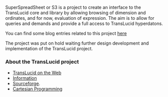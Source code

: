 SuperSpreadSheet or S3 is a project to create an interface to the
TransLucid core and library by allowing browsing of dimension and
ordinates, and for now, evaluation of expression. The aim is to allow for
queries and demands and provide a full access to TransLucid hyperdatons.

You can find some blog entries related to this project 
[here](http://superspreadsheet.wordpress.com/category/superspreadsheet/)

The project was put on hold waiting further design development and
implementation of the TransLucid project.

### About the TransLucid project

- [TransLucid on the Web](http://translucid.web.cse.unsw.edu.au/tlweb)
- [Information](http://translucid.web.cse.unsw.edu.au/)
- [Sourceforge](http://sourceforge.net/projects/translucid/). 
- [Cartesian Programming](http://cartesianprogramming.com/)

